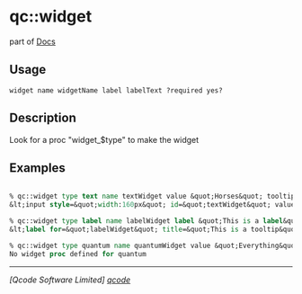 qc::widget
==========

part of [Docs](.)

Usage
-----
`
	widget name widgetName label labelText ?required yes?
    `

Description
-----------
Look for a proc "widget_$type" to make the widget

Examples
--------
```tcl

% qc::widget type text name textWidget value &quot;Horses&quot; tooltip &quot;This is a tooltip&quot;
&lt;input style=&quot;width:160px&quot; id=&quot;textWidget&quot; value=&quot;Horses&quot; name=&quot;textWidget&quot; type=&quot;text&quot; title=&quot;This is a tooltip&quot;&gt;

% qc::widget type label name labelWidget label &quot;This is a label&quot; tooltip &quot;This is a tooltip&quot;
&lt;label for=&quot;labelWidget&quot; title=&quot;This is a tooltip&quot;&gt;This is a label&lt;/label&gt;

% qc::widget type quantum name quantumWidget value &quot;Everything&quot; 
No widget proc defined for quantum
```

----------------------------------
*[Qcode Software Limited] [qcode]*

[qcode]: www.qcode.co.uk "Qcode Software"